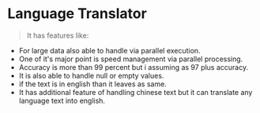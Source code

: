 # Language Translator
> It has features like:
- For large data also able to  handle via parallel execution.
- One of it's major point is speed management via parallel processing.
- Accuracy is more than 99 percent but i assuming as 97 plus accuracy.
- It is also able to handle null or empty values.
- if the text is in english than it leaves as same.
- It has additional feature of handling chinese text but it can translate any language text into english.

